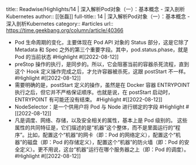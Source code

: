 title:: Readwise/Highlights/14 | 深入解析Pod对象（一）：基本概念 - 深入剖析Kubernetes
author:: [[张磊]]
full-title:: 14 | 深入解析Pod对象（一）：基本概念 - 深入剖析Kubernetes
category:: #articles
url:: https://time.geekbang.org/column/article/40366

- Pod 生命周期的变化，主要体现在 Pod API 对象的 Status 部分，这是它除了 Metadata 和 Spec 之外的第三个重要字段。其中，pod.status.phase，就是 Pod 的当前状态 #Highlight #[[2022-08-12]]
- preStop 操作的执行，是同步的。所以，它会阻塞当前的容器杀死流程，直到这个 Hook 定义操作完成之后，才允许容器被杀死，这跟 postStart 不一样。 #Highlight #[[2022-08-12]]
- 需要明确的是，postStart 定义的操作，虽然是在 Docker 容器 ENTRYPOINT 执行之后，但它并不严格保证顺序。也就是说，在 postStart 启动时，ENTRYPOINT 有可能还没有结束。 #Highlight #[[2022-08-12]]
- NodeSelector：是一个供用户将 Pod 与 Node 进行绑定的字段 #Highlight #[[2022-08-12]]
- 凡是调度、网络、存储，以及安全相关的属性，基本上是 Pod 级别的。
  这些属性的共同特征是，它们描述的是“机器”这个整体，而不是里面运行的“程序”。比如，配置这个“机器”的网卡（即：Pod 的网络定义），配置这个“机器”的磁盘（即：Pod 的存储定义），配置这个“机器”的防火墙（即：Pod 的安全定义）。更不用说，这台“机器”运行在哪个服务器之上（即：Pod 的调度）。 #Highlight #[[2022-08-12]]
